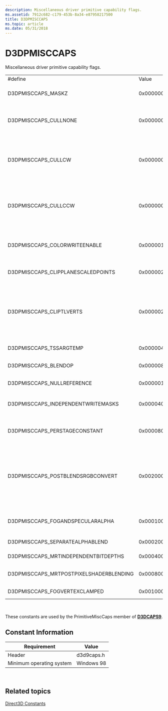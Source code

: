 ```yaml
---
description: Miscellaneous driver primitive capability flags.
ms.assetid: 7912c682-c179-453b-8a34-e87958217500
title: D3DPMISCCAPS
ms.topic: article
ms.date: 05/31/2018
---
```


# D3DPMISCCAPS

Miscellaneous driver primitive capability flags.



<table>
<colgroup>
<col style="width: 33%" />
<col style="width: 33%" />
<col style="width: 33%" />
</colgroup>
<tbody>
<tr class="odd">
<td>#define</td>
<td>Value</td>
<td>Description</td>
</tr>
<tr class="even">
<td>D3DPMISCCAPS_MASKZ</td>
<td>0x00000002L</td>
<td>Device can enable and disable modification of the depth buffer on pixel operations.</td>
</tr>
<tr class="odd">
<td>D3DPMISCCAPS_CULLNONE</td>
<td>0x00000010L</td>
<td>The driver does not perform triangle culling. This corresponds to the D3DCULL_NONE member of the <a href="/windows/desktop/direct3d9/d3dcull"><strong>D3DCULL</strong></a> enumerated type.</td>
</tr>
<tr class="even">
<td>D3DPMISCCAPS_CULLCW</td>
<td>0x00000020L</td>
<td>The driver supports clockwise triangle culling through the D3DRS_CULLMODE state. (This applies only to triangle primitives.) This flag corresponds to the D3DCULL_CW member of the <a href="/windows/desktop/direct3d9/d3dcull"><strong>D3DCULL</strong></a> enumerated type.</td>
</tr>
<tr class="odd">
<td>D3DPMISCCAPS_CULLCCW</td>
<td>0x00000040L</td>
<td>The driver supports counterclockwise culling through the D3DRS_CULLMODE state. (This applies only to triangle primitives.) This flag corresponds to the D3DCULL_CCW member of the <a href="/windows/desktop/direct3d9/d3dcull"><strong>D3DCULL</strong></a> enumerated type.</td>
</tr>
<tr class="even">
<td>D3DPMISCCAPS_COLORWRITEENABLE</td>
<td>0x00000100L</td>
<td>Device supports per-channel writes for the render-target color buffer through the D3DRS_COLORWRITEENABLE state.</td>
</tr>
<tr class="odd">
<td>D3DPMISCCAPS_CLIPPLANESCALEDPOINTS</td>
<td>0x00000200L</td>
<td>Device correctly clips scaled points of size greater than 1.0 to user-defined clipping planes.</td>
</tr>
<tr class="even">
<td>D3DPMISCCAPS_CLIPTLVERTS</td>
<td>0x00000200L</td>
<td>Device clips post-transformed vertex primitives. Specify D3DUSAGE_DONOTCLIP when the pipeline should not do any clipping. For this case, additional software clipping may need to be performed at draw time, requiring the vertex buffer to be in system memory.<br/></td>
</tr>
<tr class="odd">
<td>D3DPMISCCAPS_TSSARGTEMP</td>
<td>0x00000400L</td>
<td>Device supports <a href="d3dta.md">D3DTA</a> for temporary register.</td>
</tr>
<tr class="even">
<td>D3DPMISCCAPS_BLENDOP</td>
<td>0x00000800L</td>
<td>Device supports alpha-blending operations other than D3DBLENDOP_ADD.</td>
</tr>
<tr class="odd">
<td>D3DPMISCCAPS_NULLREFERENCE</td>
<td>0x00000100L</td>
<td>A reference device that does not render.</td>
</tr>
<tr class="even">
<td>D3DPMISCCAPS_INDEPENDENTWRITEMASKS</td>
<td>0x00004000L</td>
<td>Device supports independent write masks for multiple element textures or multiple render targets.</td>
</tr>
<tr class="odd">
<td>D3DPMISCCAPS_PERSTAGECONSTANT</td>
<td>0x00008000L</td>
<td>Device supports per-stage constants. See D3DTSS_CONSTANT in <a href="/windows/desktop/direct3d9/d3dtexturestagestatetype"><strong>D3DTEXTURESTAGESTATETYPE</strong></a>.</td>
</tr>
<tr class="even">
<td>D3DPMISCCAPS_POSTBLENDSRGBCONVERT</td>
<td>0x00200000L</td>
<td>Device supports conversion to sRGB after blending. 
<table>
<tbody>
<tr class="odd">
<td>Differences between Direct3D 9 and Direct3D 9Ex:<br/> This flag is available in Direct3D 9Ex only.<br/></td>
</tr>
</tbody>
</table>

<p> </p></td>
</tr>
<tr class="odd">
<td>D3DPMISCCAPS_FOGANDSPECULARALPHA</td>
<td>0x00010000L</td>
<td>Device supports separate fog and specular alpha. Many devices use the specular alpha channel to store the fog factor.</td>
</tr>
<tr class="even">
<td>D3DPMISCCAPS_SEPARATEALPHABLEND</td>
<td>0x00020000L</td>
<td>Device supports separate blend settings for the alpha channel.</td>
</tr>
<tr class="odd">
<td>D3DPMISCCAPS_MRTINDEPENDENTBITDEPTHS</td>
<td>0x00040000L</td>
<td>Device supports different bit depths for multiple render targets.</td>
</tr>
<tr class="even">
<td>D3DPMISCCAPS_MRTPOSTPIXELSHADERBLENDING</td>
<td>0x00080000L</td>
<td>Device supports post-pixel shader operations for multiple render targets.</td>
</tr>
<tr class="odd">
<td>D3DPMISCCAPS_FOGVERTEXCLAMPED</td>
<td>0x00100000L</td>
<td>Device clamps fog blend factor per vertex.</td>
</tr>
</tbody>
</table>



 

These constants are used by the PrimitiveMiscCaps member of [**D3DCAPS9**](/windows/desktop/api/D3D9Caps/ns-d3d9caps-d3dcaps9).

## Constant Information



| Requirement                         |  Value          |
|--------------------------|------------|
| Header                   | d3d9caps.h |
| Minimum operating system | Windows 98 |



 

## Related topics

<dl> <dt>

[Direct3D Constants](dx9-graphics-reference-d3d-constants.md)
</dt> </dl>

 

 
